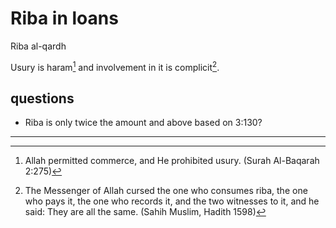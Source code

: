 # Riba in loans

Riba al-qardh

Usury is haram[^1] and involvement in it is complicit[^2].

## questions

* Riba is only twice the amount and above based on 3:130?

---

[^1]: Allah permitted commerce, and He prohibited usury. (Surah Al-Baqarah 2:275)

[^3]: Gold for gold, silver for silver, wheat for wheat, barley for barley, dates for dates, salt for salt — equal for equal, same for same, hand to hand. If they differ, then sell as you wish, provided it is hand to hand. (Sahih Muslim 1587, also in Bukhari)

[^2]: The Messenger of Allah cursed the one who consumes riba, the one who pays it, the one who records it, and the two witnesses to it, and he said: They are all the same. (Sahih Muslim, Hadith 1598)

